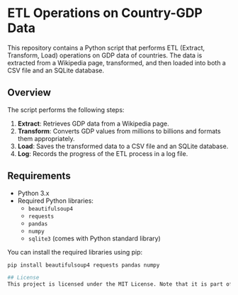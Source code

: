 # ETL Operations on Country-GDP Data

This repository contains a Python script that performs ETL (Extract, Transform, Load) operations on GDP data of countries. The data is extracted from a Wikipedia page, transformed, and then loaded into both a CSV file and an SQLite database.

## Overview

The script performs the following steps:
1. **Extract**: Retrieves GDP data from a Wikipedia page.
2. **Transform**: Converts GDP values from millions to billions and formats them appropriately.
3. **Load**: Saves the transformed data to a CSV file and an SQLite database.
4. **Log**: Records the progress of the ETL process in a log file.

## Requirements

- Python 3.x
- Required Python libraries:
  - `beautifulsoup4`
  - `requests`
  - `pandas`
  - `numpy`
  - `sqlite3` (comes with Python standard library)

You can install the required libraries using pip:

```bash
pip install beautifulsoup4 requests pandas numpy

## License
This project is licensed under the MIT License. Note that it is part of the IBM Data Engineer Professional Certificate program, and original materials may have their own licensing restrictions.
